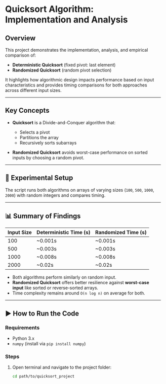 # Quicksort Algorithm: Implementation and Analysis

## Overview
This project demonstrates the implementation, analysis, and empirical comparison of:
- **Deterministic Quicksort** (fixed pivot: last element)
- **Randomized Quicksort** (random pivot selection)

It highlights how algorithmic design impacts performance based on input characteristics and provides timing comparisons for both approaches across different input sizes.

---

##  Key Concepts

- **Quicksort** is a Divide-and-Conquer algorithm that:
  - Selects a pivot
  - Partitions the array
  - Recursively sorts subarrays

- **Randomized Quicksort** avoids worst-case performance on sorted inputs by choosing a random pivot.

---

## 🧪 Experimental Setup

The script runs both algorithms on arrays of varying sizes (`100`, `500`, `1000`, `2000`) with random integers and compares timing.

---

## 📊 Summary of Findings

| Input Size | Deterministic Time (s) | Randomized Time (s) |
|------------|------------------------|---------------------|
| 100        | ~0.001s                | ~0.001s             |
| 500        | ~0.003s                | ~0.003s             |
| 1000       | ~0.008s                | ~0.008s             |
| 2000       | ~0.02s                 | ~0.02s              |

- Both algorithms perform similarly on random input.
- **Randomized Quicksort** offers better resilience against **worst-case input** like sorted or reverse-sorted arrays.
- Time complexity remains around `O(n log n)` on average for both.

---

## ▶️ How to Run the Code

### Requirements
- Python 3.x
- `numpy` (install via `pip install numpy`)

### Steps
1. Open terminal and navigate to the project folder:
   ```bash
   cd path/to/quicksort_project

